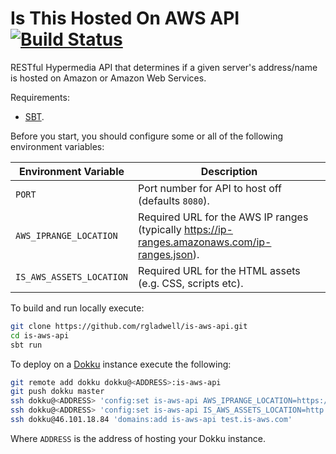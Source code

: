 # Is This Hosted On AWS API [![Build Status](https://travis-ci.org/rgladwell/is-aws-api.svg?branch=master)](https://travis-ci.org/rgladwell/is-aws-api)

RESTful Hypermedia API that determines if a given server's address/name is hosted on
Amazon or Amazon Web Services.

Requirements:

  * [SBT](http://www.scala-sbt.org/release/tutorial/Setup.html).

Before you start, you should configure some or all of the following environment
variables:

| Environment Variable     | Description
|--------------------------|-------------
| `PORT`                   | Port number for API to host off (defaults `8080`). |
| `AWS_IPRANGE_LOCATION`   | Required URL for the AWS IP ranges (typically https://ip-ranges.amazonaws.com/ip-ranges.json). |
| `IS_AWS_ASSETS_LOCATION` | Required URL for the HTML assets (e.g. CSS, scripts etc). |

To build and run locally execute:

``` sh
git clone https://github.com/rgladwell/is-aws-api.git
cd is-aws-api
sbt run
```

To deploy on a [Dokku](https://github.com/progrium/dokku) instance execute the following:

```sh
git remote add dokku dokku@<ADDRESS>:is-aws-api
git push dokku master
ssh dokku@<ADDRESS> 'config:set is-aws-api AWS_IPRANGE_LOCATION=https://ip-ranges.amazonaws.com/ip-ranges.json'
ssh dokku@<ADDRESS> 'config:set is-aws-api IS_AWS_ASSETS_LOCATION=http://is-aws-assets.divshot.io'
ssh dokku@46.101.18.84 'domains:add is-aws-api test.is-aws.com'
```

Where `ADDRESS` is the address of hosting your Dokku instance.
